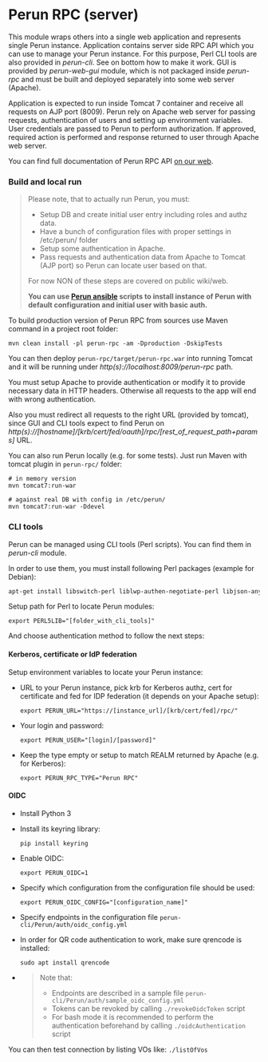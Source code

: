 # Perun RPC (server) #

This module wraps others into a single web application and represents single Perun instance. Application contains server side RPC API which you can use to manage your Perun instance. For this purpose, Perl CLI tools are also provided in *perun-cli*. See on bottom how to make it work. GUI is provided by *perun-web-gui* module, which is not packaged inside *perun-rpc* and must be built and deployed separately into some web server (Apache).

Application is expected to run inside Tomcat 7 container and receive all requests on AJP port (8009). Perun rely on Apache web server for passing requests, authentication of users and setting up environment variables. User credentials are passed to Perun to perform authorization. If approved, required action is performed and response returned to user through Apache web server.

You can find full documentation of Perun RPC API [on our web](https://perun-aai.org/documentation/technical-documentation/rpc-api/index.html).

### Build and local run ###

> Please note, that to actually run Perun, you must:
>
> * Setup DB and create initial user entry including roles and authz data.
> * Have a bunch of configuration files with proper settings in /etc/perun/ folder
> * Setup some authentication in Apache.
> * Pass requests and authentication data from Apache to Tomcat (AJP port) so Perun can locate user based on that.
>
> For now NON of these steps are covered on public wiki/web.
>
> **You can use [Perun ansible](https://github.com/CESNET/perun-ansible) scripts to install instance of Perun with default configuration and initial user with basic auth.**

To build production version of Perun RPC from sources use Maven command in a project root folder:

```
mvn clean install -pl perun-rpc -am -Dproduction -DskipTests
```

You can then deploy ``perun-rpc/target/perun-rpc.war`` into running Tomcat and it will be running under *http(s)://localhost:8009/perun-rpc* path. 

You must setup Apache to provide authentication or modify it to provide necessary data in HTTP headers. Otherwise all requests to the app will end with wrong authentication.

Also you must redirect all requests to the right URL (provided by tomcat), since GUI and CLI tools expect to find Perun on *http(s)://[hostname]/[krb/cert/fed/oauth]/rpc/[rest_of_request_path+params]* URL.

You can also run Perun locally (e.g. for some tests). Just run Maven with tomcat plugin in ``perun-rpc/`` folder:

```
# in memory version
mvn tomcat7:run-war

# against real DB with config in /etc/perun/
mvn tomcat7:run-war -Ddevel 
```

### CLI tools ###

Perun can be managed using CLI tools (Perl scripts). You can find them in *perun-cli* module.

In order to use them, you must install following Perl packages (example for Debian):

```bash
apt-get install libswitch-perl liblwp-authen-negotiate-perl libjson-any-perl libtext-asciitable-perl libterm-readkey-perl libwww-perl libcrypt-ssleay-perl libtext-unidecode-perl libdate-calc-perl libnet-ldap-perl libjson-perl libyaml-perl qrencode
```

Setup path for Perl to locate Perun modules:
```
export PERL5LIB="[folder_with_cli_tools]" 
```

And choose authentication method to follow the next steps:

#### Kerberos, certificate or IdP federation ####
Setup environment variables to locate your Perun instance:

* URL to your Perun instance, pick krb for Kerberos authz, cert for certificate and fed for IDP federation (it depends on your Apache setup):
    ```
    export PERUN_URL="https://[instance_url]/[krb/cert/fed]/rpc/"
    ```
* Your login and password:
    ```
    export PERUN_USER="[login]/[password]"
    ```

* Keep the type empty or setup to match REALM returned by Apache (e.g. for Kerberos):
    ```
    export PERUN_RPC_TYPE="Perun RPC"
    ```

#### OIDC ####
* Install Python 3
* Install its keyring library:
    ```
    pip install keyring
    ```
* Enable OIDC:
    ```
    export PERUN_OIDC=1
    ```
* Specify which configuration from the configuration file should be used:
    ```
    export PERUN_OIDC_CONFIG="[configuration_name]"
    ```
* Specify endpoints in the configuration file `perun-cli/Perun/auth/oidc_config.yml`
* In order for QR code authentication to work, make sure qrencode is installed:
    ```
    sudo apt install qrencode
    ```


* > Note that:
  > 
  > * Endpoints are described in a sample file `perun-cli/Perun/auth/sample_oidc_config.yml`
  > * Tokens can be revoked by calling `./revokeOidcToken` script
  > * For bash mode it is recommended to perform the authentication beforehand by calling `./oidcAuthentication` script


You can then test connection by listing VOs like: ``./listOfVos``

